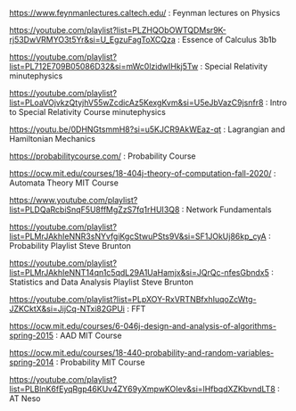 https://www.feynmanlectures.caltech.edu/ :  Feynman lectures on Physics

https://youtube.com/playlist?list=PLZHQObOWTQDMsr9K-rj53DwVRMYO3t5Yr&si=U_EgzuFagToXCQza :  Essence of Calculus 3b1b

https://youtube.com/playlist?list=PL712E709B05086D32&si=mWc0lzidwIHkj5Tw : Special Relativity minutephysics

https://youtube.com/playlist?list=PLoaVOjvkzQtyjhV55wZcdicAz5KexgKvm&si=U5eJbVazC9jsnfr8 : Intro to Special Relativity Course minutephysics

https://youtu.be/0DHNGtsmmH8?si=u5KJCR9AkWEaz-qt : Lagrangian and Hamiltonian Mechanics

https://probabilitycourse.com/ : Probability Course

https://ocw.mit.edu/courses/18-404j-theory-of-computation-fall-2020/ : Automata Theory MIT Course

https://www.youtube.com/playlist?list=PLDQaRcbiSnqF5U8ffMgZzS7fq1rHUI3Q8 : Network Fundamentals

https://youtube.com/playlist?list=PLMrJAkhIeNNR3sNYvfgiKgcStwuPSts9V&si=SF1JOkUj86kp_cyA : Probability Playlist Steve Brunton

https://youtube.com/playlist?list=PLMrJAkhIeNNT14qn1c5qdL29A1UaHamjx&si=JQrQc-nfesGbndx5 : Statistics and Data Analysis Playlist Steve Brunton

https://youtube.com/playlist?list=PLpXOY-RxVRTNBfxhIuqoZcWtg-JZKCktX&si=JijCq-NTxi82GPUi : FFT

https://ocw.mit.edu/courses/6-046j-design-and-analysis-of-algorithms-spring-2015 : AAD MIT Course 

https://ocw.mit.edu/courses/18-440-probability-and-random-variables-spring-2014 : Probability MIT Course 

https://youtube.com/playlist?list=PLBlnK6fEyqRgp46KUv4ZY69yXmpwKOIev&si=lHfbqdXZKbvndLT8 : AT Neso
